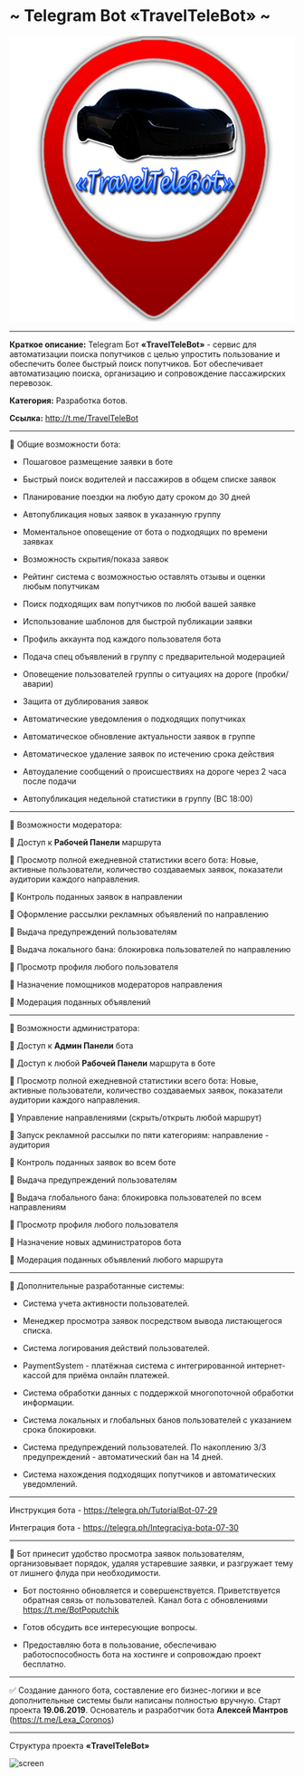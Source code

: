 # ~ Telegram Bot «TravelTeleBot» ~

![screen](https://github.com/LexaCoronos/TGBotDnepr/blob/master/img/TravelTeleBot.png)

-----------------------------------

**Краткое описание:** Telegram Бот **«TravelTeleBot»** - сервис для автоматизации поиска попутчиков с целью упростить пользование и обеспечить более быстрый поиск попутчиков. Бот обеспечивает автоматизацию поиска, организацию и сопровождение пассажирских перевозок.

**Категория:** Разработка ботов.

**Ссылка:** http://t.me/TravelTeleBot

-----------------------------------

🔻 Общие возможности бота: 

   - Пошаговое размещение заявки в боте

   - Быстрый поиск водителей и пассажиров в общем списке заявок

   - Планирование поездки на любую дату сроком до 30 дней 

   - Автопубликация новых заявок в указанную группу

   - Моментальное оповещение от бота о подходящих по времени заявках

   - Возможность скрытия/показа заявок

   - Рейтинг система с возможностью оставлять отзывы и оценки любым попутчикам

   - Поиск подходящих вам попутчиков по любой вашей заявке

   - Использование шаблонов для быстрой публикации заявки 

   - Профиль аккаунта под каждого пользователя бота

   - Подача спец объявлений в группу с предварительной модерацией

   - Оповещение пользователей группы о ситуациях на дороге (пробки/аварии)

   - Защита от дублирования заявок

   - Автоматические уведомления о подходящих попутчиках

   - Автоматическое обновление актуальности заявок в группе

   - Автоматическое удаление заявок по истечению срока действия

   - Автоудаление сообщений о происшествиях на дороге через 2 часа после подачи

   - Автопубликация недельной статистики в группу (ВС 18:00)

-----------------------------------

🔻 Возможности модератора:

🔹 Доступ к **Рабочей Панели** маршрута

🔹 Просмотр полной ежедневной статистики всего бота:
Новые, активные пользователи, количество создаваемых заявок, показатели аудитории каждого направления.

🔹 Контроль поданных заявок в направлении

🔹 Оформление рассылки рекламных объявлений по направлению

🔹 Выдача предупреждений пользователям

🔹 Выдача локального бана: блокировка пользователей по направлению

🔹 Просмотр профиля любого пользователя

🔹 Назначение помощников модераторов направления

🔹 Модерация поданных объявлений

-----------------------------------

🔻 Возможности администратора:

🔸 Доступ к **Админ Панели** бота

🔸 Доступ к любой **Рабочей Панели** маршрута в боте

🔸 Просмотр полной ежедневной статистики всего бота:
Новые, активные пользователи, количество создаваемых заявок, показатели аудитории каждого направления.

🔸 Управление направлениями (скрыть/открыть любой маршрут)

🔸 Запуск рекламной рассылки по пяти категориям: направление - аудитория

🔸 Контроль поданных заявок во всем боте

🔸 Выдача предупреждений пользователям

🔸 Выдача глобального бана: блокировка пользователей по всем направлениям

🔸 Просмотр профиля любого пользователя

🔸 Назначение новых администраторов бота

🔸 Модерация поданных объявлений любого маршрута

-----------------------------------

🔻 Дополнительные разработанные системы: 

   - Система учета активности пользователей.
   
   - Менеджер просмотра заявок посредством вывода листающегося списка.
   
   - Система логирования действий пользователей.
   
   - PaymentSystem - платёжная система с интегрированной интернет-кассой для приёма онлайн платежей.
   
   - Система обработки данных с поддержкой многопоточной обработки информации.
   
   - Система локальных и глобальных банов пользователей с указанием срока блокировки.
   
   - Система предупреждений пользователей. По накоплению 3/3 предупреждений - автоматический бан на 14 дней.
   
   - Система нахождения подходящих попутчиков и автоматических уведомлений.

-----------------------------------

Инструкция бота - https://telegra.ph/TutorialBot-07-29

Интеграция бота - https://telegra.ph/Integraciya-bota-07-30

-----------------------------------

🔻 Бот принесит удобство просмотра заявок пользователям, организовывает порядок, удаляя устаревшие заявки, и разгружает тему от лишнего флуда при необходимости.

   - Бот постоянно обновляется и совершенствуется. Приветствуется обратная связь от пользователей. Канал бота с обновлениями https://t.me/BotPoputchik

   - Готов обсудить все интересующие вопросы.

   - Предоставляю бота в пользование, обеспечиваю работоспособность бота на хостинге и сопровождаю проект бесплатно.

-----------------------------------

✅ Создание данного бота, составление его бизнес-логики и все дополнительные системы были написаны полностью вручную.
Старт проекта **19.06.2019**.
Основатель и разработчик бота **Алексей Мантров** (https://t.me/Lexa_Coronos)

-----------------------------------

Структура проекта **«TravelTeleBot»**

![screen](https://github.com/LexaCoronos/TravelTeleBot/blob/master/img/ProjectStructure.png)

